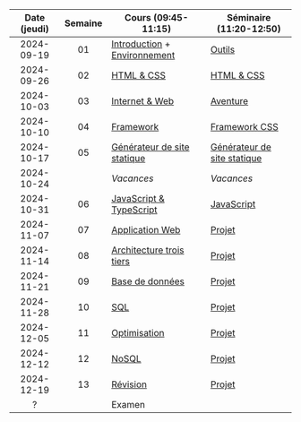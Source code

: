 | Date (jeudi) | Semaine | Cours (09:45-11:15)                                            | Séminaire (11:20-12:50)                            |
| :----------: | :-----: | -------------------------------------------------------------- | -------------------------------------------------- |
|  2024-09-19  |   01    | [Introduction](/docs/intro) + [Environnement](/docs/cours/env) | [Outils](/docs/seminaire/outils)                   |
|  2024-09-26  |   02    | [HTML & CSS](/docs/cours/html-css)                             | [HTML & CSS](/docs/seminaire/html-css)             |
|  2024-10-03  |   03    | [Internet & Web](/docs/cours/internet-web)                     | [Aventure](/docs/seminaire/aventure)               |
|  2024-10-10  |   04    | [Framework](/docs/cours/framework)                             | [Framework CSS](/docs/seminaire/framework-css)     |
|  2024-10-17  |   05    | [Générateur de site statique](/docs/cours/ssg)                 | [Générateur de site statique](/docs/seminaire/ssg) |
|  2024-10-24  |         | _Vacances_                                                     | _Vacances_                                         |
|  2024-10-31  |   06    | [JavaScript & TypeScript](/docs/cours/js-ts)                   | [JavaScript](/docs/seminaire/javascript)           |
|  2024-11-07  |   07    | [Application Web](/docs/cours/app)                             | [Projet](/docs/seminaire/projet)                   |
|  2024-11-14  |   08    | [Architecture trois tiers](/docs/cours/architecture)           | [Projet](/docs/seminaire/projet)                   |
|  2024-11-21  |   09    | [Base de données](/docs/cours/database)                        | [Projet](/docs/seminaire/projet)                   |
|  2024-11-28  |   10    | [SQL](/docs/cours/sql)                                         | [Projet](/docs/seminaire/projet)                   |
|  2024-12-05  |   11    | [Optimisation](/docs/cours/optimisation)                       | [Projet](/docs/seminaire/projet)                   |
|  2024-12-12  |   12    | [NoSQL](/docs/cours/nosql)                                     | [Projet](/docs/seminaire/projet)                   |
|  2024-12-19  |   13    | [Révision](/docs/cours/revision)                               | [Projet](/docs/seminaire/projet)                   |
|      ?       |         | Examen                                                         |                                                    |
